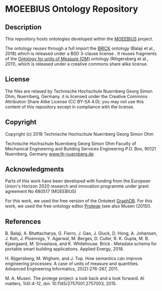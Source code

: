 # MOEEBIUS Ontology Repository

## Description

This repository hosts ontologies developed within the [MOEEBIUS](www.moeebius.eu) project.

The ontology reuses through a full import the [BRICK](www.brickschema.org) ontology (Balaji et al., 2018) which is released under a BSD 3-clause license . It reuses fragments of the [Ontology for units of Measure (OM)](http://www.ontology-of-units-of-measure.org/resource/om-2/) ontology (Rihgersberg et al., 2011), which is released under a creative commons share alike license.

## License

The files are relased by Technische Hochschule Nuernberg Georg Simon Ohm, Nuernberg, Germany. it is licensed under the Creative Commons Attribution Share Alike License (CC BY-SA 4.0); you may not use this content of this repository except in compliance with the license.

## Copyright

Copyright (c) 2018 Technische Hochschule Nuernberg Georg Simon Ohm

Technische Hochschule Nuernberg Georg Simon Ohm
Faculty of Mechanical Engineering and Building Services Engineering
P.O. Box, 90121 Nuernberg, Germany
www.th-nuernberg.de


## Acknowledgments

Parts of this work have been developed with funding from the European Union's Horizon 2020 
research and innovation programme under grant agreement No 680517 (MOEEBIUS)

For this work, we used the free version of the Ontotext [GraphDB](https://ontotext.com/products/graphdb/).
For this work, we used the free ontology editor [Protege](https://protege.stanford.edu/) (see also Musen (2015)).

## References


B. Balaji, A. Bhattacharya, G. Fierro, J. Gao, J. Gluck, D. Hong, A. Johansen, J. Koh, J. Ploennigs, Y. Agarwal, M. Berges, D. Culler, R. K. Gupta, M. B. Kjaergaard, M. Srivastava, and K. Whitehouse. Brick : Metadata schema for portable smart building applications. Applied Energy, 2018.

H. Rijgersberg, M. Wigham, and J. Top. How semantics can improve engineering processes: A case of units of measure and quantities. Advanced Engineering Informatics, 25(2):276-287, 2011.

M. A. Musen. The protege project: a look back and a look forward. AI matters, 1(4):4-12, doi: 10.1145/2757001.2757003, 2015.
